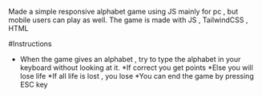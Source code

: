 Made a simple responsive alphabet game using JS mainly for pc , but mobile users can play as well.
The game is made with JS , TailwindCSS , HTML 

#Instructions
* When the game gives an alphabet , try to type the alphabet in your keyboard without looking at it.
*If correct you get points
*Else you will lose life
*If all life is lost , you lose
*You can end the game by pressing ESC key
